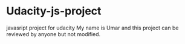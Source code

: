# Udacity-js-project
javasript project for udacity
My name is Umar and this project can be reviewed by anyone but not modified.
